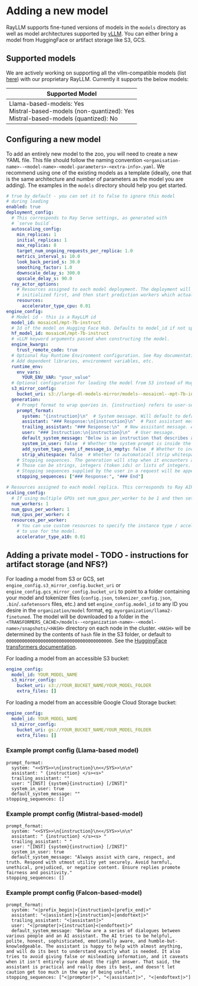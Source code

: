 # Adding a new model

RayLLM supports fine-tuned versions of models in the `models` directory as well as model architectures supported by [vLLM](https://docs.vllm.ai/en/latest/models/supported_models.html). You can either bring a model from HuggingFace or artifact storage like S3, GCS. 

## Supported models

We are actively working on supporting all the vllm-compatible
models (list [here](https://github.com/vllm-project/vllm/blob/main/docs/source/models/supported_models.rst)) with our proprietary RayLLM.
Currently it supports the below models:

| Supported Model                                                                                                  |
| ---------------------------------------------------------------------------------------------------------------- |
| Llama-based-models: Yes<br />Mistral-based-models (non-quantized): Yes<br />Mistral-based-models (quantized): No |

## Configuring a new model

To add an entirely new model to the zoo, you will need to create a new YAML file.
This file should follow the naming convention 
`<organisation-name>--<model-name>-<model-parameters>-<extra-info>.yaml`. We recommend using one of the existing models as a template (ideally, one that is the same architecture and number of parameters as the model you are adding). The examples in the `models` directory should help you get started.

```yaml
# true by default - you can set it to false to ignore this model
# during loading
enabled: true
deployment_config:
  # This corresponds to Ray Serve settings, as generated with
  # `serve build`.
  autoscaling_config:
    min_replicas: 1
    initial_replicas: 1
    max_replicas: 8
    target_num_ongoing_requests_per_replica: 1.0
    metrics_interval_s: 10.0
    look_back_period_s: 30.0
    smoothing_factor: 1.0
    downscale_delay_s: 300.0
    upscale_delay_s: 90.0
  ray_actor_options:
    # Resources assigned to each model deployment. The deployment will be
    # initialized first, and then start prediction workers which actually hold the model.
    resources:
      accelerator_type_cpu: 0.01
engine_config:
  # Model id - this is a RayLLM id
  model_id: mosaicml/mpt-7b-instruct
  # Id of the model on Hugging Face Hub. Defaults to model_id if not specified.
  hf_model_id: mosaicml/mpt-7b-instruct
  # vLLM keyword arguments passed when constructing the model.
  engine_kwargs:
    trust_remote_code: true
  # Optional Ray Runtime Environment configuration. See Ray documentation for more details.
  # Add dependent libraries, environment variables, etc.
  runtime_env:
    env_vars:
      YOUR_ENV_VAR: "your_value"
  # Optional configuration for loading the model from S3 instead of Hugging Face Hub. You can use this to speed up downloads or load models not on Hugging Face Hub.
  s3_mirror_config:
    bucket_uri: s3://large-dl-models-mirror/models--mosaicml--mpt-7b-instruct/main-safetensors/
  generation:
    # Prompt format to wrap queries in. {instruction} refers to user-supplied input.
    prompt_format:
      system: "{instruction}\n"  # System message. Will default to default_system_message
      assistant: "### Response:\n{instruction}\n"  # Past assistant message. Used in chat completions API.
      trailing_assistant: "### Response:\n"  # New assistant message. After this point, model will generate tokens.
      user: "### Instruction:\n{instruction}\n"  # User message.
      default_system_message: "Below is an instruction that describes a task. Write a response that appropriately completes the request."  # Default system message.
      system_in_user: false  # Whether the system prompt is inside the user prompt. If true, the user field should include '{system}'
      add_system_tags_even_if_message_is_empty: false  # Whether to include the system tags even if the user message is empty.
      strip_whitespace: false  # Whether to automaticall strip whitespace from left and right of user supplied messages for chat completions
    # Stopping sequences. The generation will stop when it encounters any of the sequences, or the tokenizer EOS token.
    # Those can be strings, integers (token ids) or lists of integers.
    # Stopping sequences supplied by the user in a request will be appended to this.
    stopping_sequences: ["### Response:", "### End"]

# Resources assigned to each model replica. This corresponds to Ray AIR ScalingConfig.
scaling_config:
  # If using multiple GPUs set num_gpus_per_worker to be 1 and then set num_workers to be the number of GPUs you want to use.
  num_workers: 1
  num_gpus_per_worker: 1
  num_cpus_per_worker: 4
  resources_per_worker:
    # You can use custom resources to specify the instance type / accelerator type
    # to use for the model.
    accelerator_type_a10: 0.01

```

## Adding a private model - TODO - instructions for artifact storage (and NFS?)

For loading a model from S3 or GCS, set `engine_config.s3_mirror_config.bucket_uri` or `engine_config.gcs_mirror_config.bucket_uri` to point to a folder containing your model and tokenizer files (`config.json`, `tokenizer_config.json`, `.bin`/`.safetensors` files, etc.) and set `engine_config.model_id` to any ID you desire in the `organization/model` format, eg. `myorganization/llama2-finetuned`. The model will be downloaded to a folder in the `<TRANSFORMERS_CACHE>/models--<organization-name>--<model-name>/snapshots/<HASH>` directory on each node in the cluster. `<HASH>` will be determined by the contents of `hash` file in the S3 folder, or default to `0000000000000000000000000000000000000000`. See the [HuggingFace transformers documentation](https://huggingface.co/docs/transformers/main/en/installation#cache-setup).

For loading a model from an accessible S3 bucket:

```yaml
engine_config:
  model_id: YOUR_MODEL_NAME
  s3_mirror_config:
    bucket_uri: s3://YOUR_BUCKET_NAME/YOUR_MODEL_FOLDER
    extra_files: []
```

For loading a model from an accessible Google Cloud Storage bucket:

```yaml
engine_config:
  model_id: YOUR_MODEL_NAME
  s3_mirror_config:
    bucket_uri: gs://YOUR_BUCKET_NAME/YOUR_MODEL_FOLDER
    extra_files: []
```


### Example prompt config (Llama-based model)

```
prompt_format:
  system: "<<SYS>>\n{instruction}\n<</SYS>>\n\n"
  assistant: " {instruction} </s><s>"
  trailing_assistant: ""
  user: "[INST] {system}{instruction} [/INST]"
  system_in_user: true
  default_system_message: ""
stopping_sequences: []
```

### Example prompt config (Mistral-based-model)

```
prompt_format:
  system: "<<SYS>>\n{instruction}\n<</SYS>>\n\n"
  assistant: " {instruction} </s><s> "
  trailing_assistant: " "
  user: "[INST] {system}{instruction} [/INST]"
  system_in_user: true
  default_system_message: "Always assist with care, respect, and truth. Respond with utmost utility yet securely. Avoid harmful, unethical, prejudiced, or negative content. Ensure replies promote fairness and positivity."
stopping_sequences: []
```

### Example prompt config (Falcon-based-model)

```
prompt_format:
  system: "<|prefix_begin|>{instruction}<|prefix_end|>"
  assistant: "<|assistant|>{instruction}<|endoftext|>"
  trailing_assistant: "<|assistant|>"
  user: "<|prompter|>{instruction}<|endoftext|>"
  default_system_message: "Below are a series of dialogues between various people and an AI assistant. The AI tries to be helpful, polite, honest, sophisticated, emotionally aware, and humble-but-knowledgeable. The assistant is happy to help with almost anything, and will do its best to understand exactly what is needed. It also tries to avoid giving false or misleading information, and it caveats when it isn't entirely sure about the right answer. That said, the assistant is practical and really does its best, and doesn't let caution get too much in the way of being useful."
stopping_sequences: ["<|prompter|>", "<|assistant|>", "<|endoftext|>"]
```
